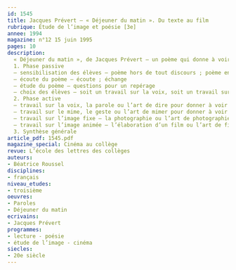 ```yaml
---
id: 1545
title: Jacques Prévert – « Déjeuner du matin ». Du texte au film 
rubrique: Étude de l’image et poésie [3e]
annee: 1994
magazine: n°12 15 juin 1995
pages: 10
description: 
  « Déjeuner du matin », de Jacques Prévert – un poème qui donne à voir et à entendre
  1. Phase passive
  – sensibilisation des élèves – poème hors de tout discours ; poème entre matérialisme et humanisme ; quelque part l’absence
  – écoute du poème – écoute ; échange
  – étude du poème – questions pour un repérage
  – choix des élèves – soit un travail sur la voix, soit un travail sur le mime, soit un travail sur l’image (photo, cinéma)
  2. Phase active
  – travail sur la voix, la parole ou l’art de dire pour donner à voir – réflexion ; expérimentation et réalisation
  – travail sur le mime, le geste ou l’art de mimer pour donner à voir – réflexion ; expérimentation et réalisation
  – travail sur l’image fixe – la photographie ou l’art de photographier pour donner à voir – réflexion ; expérimentation et réalisation
  – travail sur l’image animée – l’élaboration d’un film ou l’art de filmer pour donner à voir – réflexion ; expérimentation et réalisation
  3. Synthèse générale
article_pdf: 1545.pdf
magazine_special: Cinéma au collège
revue: L’école des lettres des collèges
auteurs:
- Béatrice Roussel
disciplines:
- français
niveau_etudes:
- troisième
oeuvres:
- Paroles
- Déjeuner du matin
ecrivains:
- Jacques Prévert
programmes:
- lecture - poésie
- étude de l’image - cinéma
siecles:
- 20e siècle
---
```

